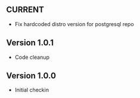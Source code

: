 ## CURRENT

* Fix hardcoded distro version for postgresql repo

## Version 1.0.1

* Code cleanup


## Version 1.0.0

* Initial checkin

